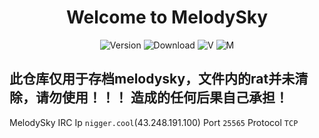 <h1 align="center">Welcome to MelodySky </h1>
<p align="center">
  <img alt="Version" src="https://img.shields.io/badge/version-1.0.0-blue.svg?cacheSeconds=2592000" />
  <img alt="Download" src="https://img.shields.io/github/downloads/yuuiyu/MelodySky/total"/>
  <img alt="V" src="https://img.shields.io/badge/Java-8-green" style=""/>
  <img alt="M" src="https://img.shields.io/badge/MinecraftForge-1.8.9-yellow" style=""/>
</p>


## 此仓库仅用于存档melodysky，文件内的rat并未清除，请勿使用！！！ 造成的任何后果自己承担！

MelodySky IRC Ip `nigger.cool`(43.248.191.100) Port `25565` Protocol `TCP`

